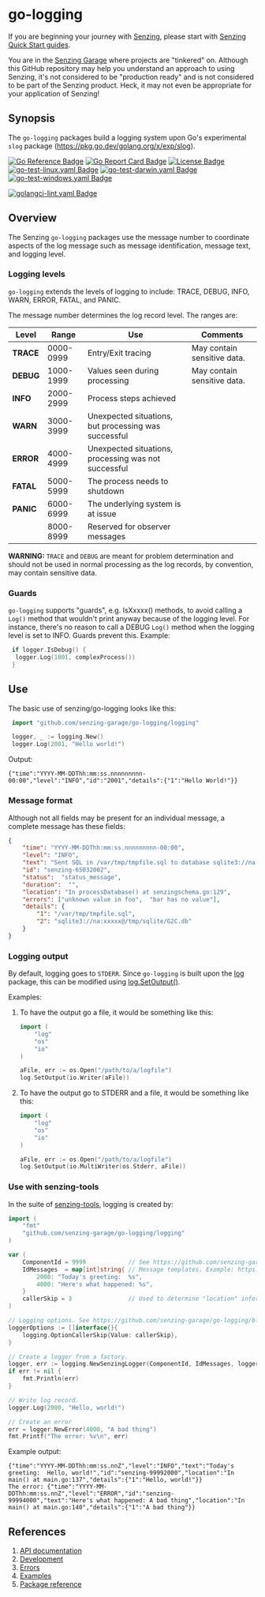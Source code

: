 # go-logging

If you are beginning your journey with [Senzing],
please start with [Senzing Quick Start guides].

You are in the [Senzing Garage] where projects are "tinkered" on.
Although this GitHub repository may help you understand an approach to using Senzing,
it's not considered to be "production ready" and is not considered to be part of the Senzing product.
Heck, it may not even be appropriate for your application of Senzing!

## Synopsis

The `go-logging` packages build a logging system
upon Go's experimental `slog` package (<https://pkg.go.dev/golang.org/x/exp/slog>).

[![Go Reference Badge]][Package reference]
[![Go Report Card Badge]][Go Report Card]
[![License Badge]][License]
[![go-test-linux.yaml Badge]][go-test-linux.yaml]
[![go-test-darwin.yaml Badge]][go-test-darwin.yaml]
[![go-test-windows.yaml Badge]][go-test-windows.yaml]

[![golangci-lint.yaml Badge]][golangci-lint.yaml]

## Overview

The Senzing `go-logging` packages use the message number to coordinate aspects of the log message such as
message identification, message text, and logging level.

### Logging levels

`go-logging` extends the levels of logging to include:
TRACE, DEBUG, INFO, WARN, ERROR, FATAL, and PANIC.

The message number determines the log record level.
The ranges are:

| Level     | Range     | Use                                                   | Comments                    |
|-----------|-----------|-------------------------------------------------------|-----------------------------|
| **TRACE** | 0000-0999 | Entry/Exit tracing                                    | May contain sensitive data. |
| **DEBUG** | 1000-1999 | Values seen during processing                         | May contain sensitive data. |
| **INFO**  | 2000-2999 | Process steps achieved                                |                             |
| **WARN**  | 3000-3999 | Unexpected situations, but processing was successful  |                             |
| **ERROR** | 4000-4999 | Unexpected situations, processing was not successful  |                             |
| **FATAL** | 5000-5999 | The process needs to shutdown                         |                             |
| **PANIC** | 6000-6999 | The underlying system is at issue                     |                             |
|           | 8000-8999 | Reserved for observer messages                        |                             |

**WARNING:** `TRACE` and `DEBUG` are meant for problem determination and should not be used in normal processing
as the log records, by convention, may contain sensitive data.

### Guards

`go-logging` supports "guards",
e.g. IsXxxxx() methods,
to avoid calling a `Log()` method that
wouldn't print anyway because of the logging level.
For instance, there's no reason to call a DEBUG `Log()` method when the
logging level is set to INFO.  Guards prevent this.
Example:

```go
 if logger.IsDebug() {
  logger.Log(1001, complexProcess())
 }
```

## Use

The basic use of senzing/go-logging looks like this:

```go
 import "github.com/senzing-garage/go-logging/logging"

 logger, _ := logging.New()
 logger.Log(2001, "Hello world!")
```

Output:

```console
{"time":"YYYY-MM-DDThh:mm:ss.nnnnnnnnn-00:00","level":"INFO","id":"2001","details":{"1":"Hello World!"}}
```

### Message format

Although not all fields may be present for an individual message,
a complete message has these fields:

```json
{
    "time": "YYYY-MM-DDThh:mm:ss.nnnnnnnnn-00:00",
    "level": "INFO",
    "text": "Sent SQL in /var/tmp/tmpfile.sql to database sqlite3://na:xxxxx@/tmp/sqlite/G2C.db",
    "id": "senzing-65032002",
    "status":  "status_message",
    "duration":  "",
    "location": "In processDatabase() at senzingschema.go:129",
    "errors": ["unknown value in foo",  "bar has no value"],
    "details": {
        "1": "/var/tmp/tmpfile.sql",
        "2": "sqlite3://na:xxxxx@/tmp/sqlite/G2C.db"
    }
}
```

### Logging output

By default, logging goes to `STDERR`.
Since `go-logging` is built upon the
[log](https://pkg.go.dev/log)
package,
this can be modified using
[log.SetOutput()](https://pkg.go.dev/log#SetOutput).

Examples:

1. To have the output go a file, it would be something like this:

    ```go
    import (
        "log"
        "os"
        "io"
    )

    aFile, err := os.Open("/path/to/a/logfile")
    log.SetOutput(io.Writer(aFile))
    ```

1. To have the output go to STDERR and a file, it would be something like this:

    ```go
    import (
        "log"
        "os"
        "io"
    )

    aFile, err := os.Open("/path/to/a/logfile")
    log.SetOutput(io.MultiWriter(os.Stderr, aFile))
    ```

### Use with senzing-tools

In the suite of
[senzing-tools](https://github.com/senzing-garage/senzing-tools),
logging is created by:

```go
import (
    "fmt"
    "github.com/senzing-garage/go-logging/logging"
)

var (
    ComponentId = 9999            // See https://github.com/senzing-garage/knowledge-base/blob/main/lists/senzing-component-ids.md
    IdMessages  = map[int]string{ // Message templates. Example: https://github.com/senzing-garage/init-database/blob/main/senzingconfig/main.go
        2000: "Today's greeting:  %s",
        4000: "Here's what happened: %s",
    }
    callerSkip = 3                // Used to determine "location" information. See https://pkg.go.dev/runtime#Caller
)

// Logging options. See https://github.com/senzing-garage/go-logging/blob/main/logging/main.go
loggerOptions := []interface{}{
    logging.OptionCallerSkip{Value: callerSkip},
}

// Create a logger from a factory.
logger, err := logging.NewSenzingLogger(ComponentId, IdMessages, loggerOptions...)
if err != nil {
    fmt.Println(err)
}

// Write log record.
logger.Log(2000, "Hello, world!")

// Create an error
err = logger.NewError(4000, "A bad thing")
fmt.Printf("The error: %v\n", err)
```

Example output:

```console
{"time":"YYYY-MM-DDThh:mm:ss.nnZ","level":"INFO","text":"Today's greeting:  Hello, world!","id":"senzing-99992000","location":"In main() at main.go:137","details":{"1":"Hello, world!"}}
The error: {"time":"YYYY-MM-DDThh:mm:ss.nnZ","level":"ERROR","id":"senzing-99994000","text":"Here's what happened: A bad thing","location":"In main() at main.go:140","details":{"1":"A bad thing"}}
```

## References

1. [API documentation]
1. [Development]
1. [Errors]
1. [Examples]
1. [Package reference]

[API documentation]: https://pkg.go.dev/github.com/senzing-garage/go-logging
[Development]: docs/development.md
[Errors]: docs/errors.md
[Examples]: docs/examples.md
[Go Reference Badge]: https://pkg.go.dev/badge/github.com/senzing-garage/go-logging.svg
[Go Report Card Badge]: https://goreportcard.com/badge/github.com/senzing-garage/go-logging
[Go Report Card]: https://goreportcard.com/report/github.com/senzing-garage/go-logging
[go-test-darwin.yaml Badge]: https://github.com/senzing-garage/go-logging/actions/workflows/go-test-darwin.yaml/badge.svg
[go-test-darwin.yaml]: https://github.com/senzing-garage/go-logging/actions/workflows/go-test-darwin.yaml
[go-test-linux.yaml Badge]: https://github.com/senzing-garage/go-logging/actions/workflows/go-test-linux.yaml/badge.svg
[go-test-linux.yaml]: https://github.com/senzing-garage/go-logging/actions/workflows/go-test-linux.yaml
[go-test-windows.yaml Badge]: https://github.com/senzing-garage/go-logging/actions/workflows/go-test-windows.yaml/badge.svg
[go-test-windows.yaml]: https://github.com/senzing-garage/go-logging/actions/workflows/go-test-windows.yaml
[golangci-lint.yaml Badge]: https://github.com/senzing-garage/go-logging/actions/workflows/golangci-lint.yaml/badge.svg
[golangci-lint.yaml]: https://github.com/senzing-garage/go-logging/actions/workflows/golangci-lint.yaml
[License Badge]: https://img.shields.io/badge/License-Apache2-brightgreen.svg
[License]: https://github.com/senzing-garage/go-logging/blob/main/LICENSE
[Package reference]: https://pkg.go.dev/github.com/senzing-garage/go-logging
[Senzing Garage]: https://github.com/senzing-garage
[Senzing Quick Start guides]: https://docs.senzing.com/quickstart/
[Senzing]: https://senzing.com/
